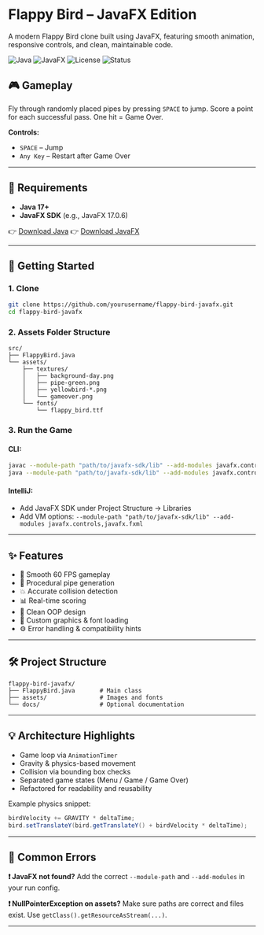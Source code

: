 # Flappy Bird – JavaFX Edition

A modern Flappy Bird clone built using JavaFX, featuring smooth animation, responsive controls, and clean, maintainable code.

![Java](https://img.shields.io/badge/Java-17+-orange.svg)
![JavaFX](https://img.shields.io/badge/JavaFX-17.0.6-blue.svg)
![License](https://img.shields.io/badge/License-MIT-green.svg)
![Status](https://img.shields.io/badge/Status-Complete-brightgreen.svg)

## 🎮 Gameplay

Fly through randomly placed pipes by pressing `SPACE` to jump. Score a point for each successful pass. One hit = Game Over.

**Controls:**

* `SPACE` – Jump
* `Any Key` – Restart after Game Over

---

## 🔧 Requirements

* **Java 17+**
* **JavaFX SDK** (e.g., JavaFX 17.0.6)

👉 [Download Java](https://openjdk.org/)
👉 [Download JavaFX](https://gluonhq.com/products/javafx/)

---

## 🚀 Getting Started

### 1. Clone

```bash
git clone https://github.com/yourusername/flappy-bird-javafx.git
cd flappy-bird-javafx
```

### 2. Assets Folder Structure

```
src/
├── FlappyBird.java
└── assets/
    ├── textures/
    │   ├── background-day.png
    │   ├── pipe-green.png
    │   ├── yellowbird-*.png
    │   └── gameover.png
    └── fonts/
        └── flappy_bird.ttf
```

### 3. Run the Game

#### CLI:

```bash
javac --module-path "path/to/javafx-sdk/lib" --add-modules javafx.controls,javafx.fxml FlappyBird.java
java --module-path "path/to/javafx-sdk/lib" --add-modules javafx.controls,javafx.fxml FlappyBird
```

#### IntelliJ:

* Add JavaFX SDK under Project Structure → Libraries
* Add VM options:
  `--module-path "path/to/javafx-sdk/lib" --add-modules javafx.controls,javafx.fxml`

---

## ✨ Features

* 🎯 Smooth 60 FPS gameplay
* 🔁 Procedural pipe generation
* 💥 Accurate collision detection
* 📊 Real-time scoring
* 🧠 Clean OOP design
* 🎨 Custom graphics & font loading
* ⚙️ Error handling & compatibility hints

---

## 🛠 Project Structure

```
flappy-bird-javafx/
├── FlappyBird.java       # Main class
├── assets/               # Images and fonts
└── docs/                 # Optional documentation
```

---

## 💡 Architecture Highlights

* Game loop via `AnimationTimer`
* Gravity & physics-based movement
* Collision via bounding box checks
* Separated game states (Menu / Game / Game Over)
* Refactored for readability and reusability

Example physics snippet:

```java
birdVelocity += GRAVITY * deltaTime;
bird.setTranslateY(bird.getTranslateY() + birdVelocity * deltaTime);
```

---

## 🐞 Common Errors

**❗ JavaFX not found?**
Add the correct `--module-path` and `--add-modules` in your run config.

**❗ NullPointerException on assets?**
Make sure paths are correct and files exist. Use `getClass().getResourceAsStream(...)`.

---

